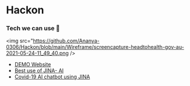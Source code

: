 # Hackon
### Tech we can use 🌱
<img src="https://github.com/Ananya-0306/Hackon/blob/main/Wireframe/screencapture-headtohealth-gov-au-2021-05-24-11_49_40.png />

<!-- BLOG-POST-LIST:START -->
- [DEMO Website](https://headtohealth.gov.au/)
- [Best use of JINA- AI ](https://github.com/jina-ai/examples/tree/master/audio-search)
- [Covid-19 AI chatbot using JINA](https://github.com/jina-ai/jina/blob/master/.github/pages/hello-world.md#-covid-19-chatbot)
<!-- BLOG-POST-LIST:END -->
